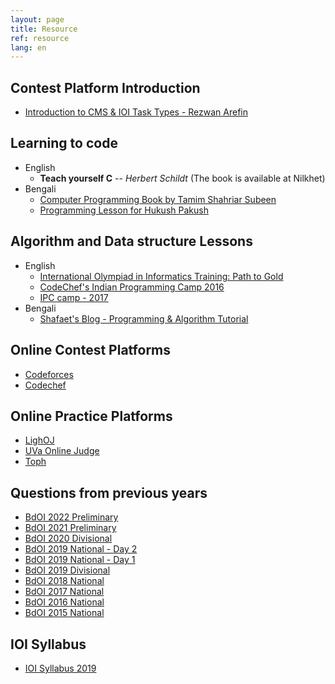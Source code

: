 ```yaml
---
layout: page
title: Resource
ref: resource
lang: en
---
```

## Contest Platform Introduction
- [Introduction to CMS & IOI Task Types - Rezwan Arefin](https://drive.google.com/file/d/1m5phmsXbWk8rG2dShX8CuPltrrzxLdy2/view)

## Learning to code
- English
    - **Teach yourself C** -- *Herbert Schildt* (The book is available at Nilkhet)
- Bengali
    - [Computer Programming Book by Tamim Shahriar Subeen](https://cpbook.subeen.com/)
    - [Programming Lesson for Hukush Pakush](http://hukush-pakush.com/)


## Algorithm and Data structure Lessons
- English
    - [International Olympiad in Informatics Training: Path to Gold](https://www.commonlounge.com/discussion/c43e82881eb94fac9dca4140cf4b31d0)
    - [CodeChef's Indian Programming Camp 2016](https://www.youtube.com/playlist?list=PLi0ZM-RCX5nsTc2Z6woHr5qoF6n3b-thO)
    - [IPC camp - 2017](https://www.youtube.com/playlist?list=PLi0ZM-RCX5nvImim3_ilsdLOtDDkOWt-X)
- Bengali
    - [Shafaet's Blog - Programming & Algorithm Tutorial](http://www.shafaetsplanet.com/)

## Online Contest Platforms
- [Codeforces](https://codeforces.com/)
- [Codechef](https://www.codechef.com/)

## Online Practice Platforms
- [LighOJ](http://lightoj.com)
- [UVa Online Judge](https://uva.onlinejudge.org/)
- [Toph](https://toph.co/)

## Questions from previous years
- [BdOI 2022 Preliminary](https://drive.google.com/drive/folders/1nkh8Sv_es4_Q2nuqzUeo5pnY8PXkoW5-)
- [BdOI 2021 Preliminary](https://drive.google.com/drive/folders/1WLIbHIwhxAE1gTaCvgwAuwfkj_OrVKud)
- [BdOI 2020 Divisional](https://drive.google.com/open?id=1J98WZ4Hmpggx-HwHgcji8cQZQ_faPDYG)
- [BdOI 2019 National - Day 2](https://docs.google.com/document/d/1ObRhrhtqo-RjjCqv9uLsMotuKt0ui1oKIs03UzRu8XU)
- [BdOI 2019 National - Day 1](https://docs.google.com/document/d/1oOG5mFI45T4oTcsf604bitzPF8rSe5DWDJqLcIcSqVo)
- [BdOI 2019 Divisional](https://drive.google.com/drive/u/0/folders/1GIgSt24SjkTWgBNG0gikJCjQVD8g4vYj)
- [BdOI 2018 National](https://drive.google.com/drive/u/0/folders/13zM9OVnBsKXgGaZJrVQ1KPcQxENp59N8)
- [BdOI 2017 National](https://drive.google.com/drive/u/0/folders/0B1o0gxWv12-vOFN2c08wR0hFaEE)
- [BdOI 2016 National](https://drive.google.com/drive/u/0/folders/0B1o0gxWv12-vV2I3U0wtQ0cyS28)
- [BdOI 2015 National](https://drive.google.com/drive/u/0/folders/1jsdw97i9WN0EQ5mdCK0UQKCl9oH8SGxV)

## IOI Syllabus
- [IOI Syllabus 2019](https://people.ksp.sk/~misof/ioi-syllabus/ioi-syllabus-2019.pdf)
